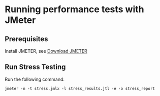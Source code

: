# Running performance tests with JMeter

## Prerequisites

Install JMETER, see [Download JMETER](http://jmeter.apache.org/download_jmeter.cgi)

## Run Stress Testing

Run the following command:

```shell script
jmeter -n -t stress.jmlx -l stress_results.jtl -e -o stress_report
```
